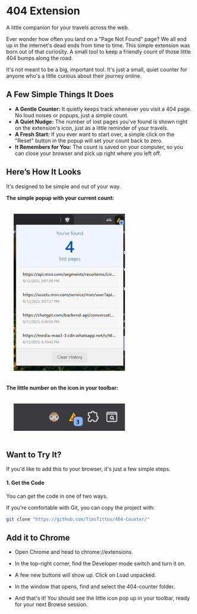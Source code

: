 # 404 Extension

A little companion for your travels across the web.

Ever wonder how often you land on a "Page Not Found" page? We all end up in the internet's dead ends from time to time. This simple extension was born out of that curiosity. A small tool to keep a friendly count of those little 404 bumps along the road.

It's not meant to be a big, important tool. It's just a small, quiet counter for anyone who's a little curious about their journey online.

## A Few Simple Things It Does

* **A Gentle Counter:** It quietly keeps track whenever you visit a 404 page. No loud noises or popups, just a simple count.
* **A Quiet Nudge:** The number of lost pages you've found is shown right on the extension's icon, just as a little reminder of your travels.
* **A Fresh Start:** If you ever want to start over, a simple click on the "Reset" button in the popup will set your count back to zero.
* **It Remembers for You:** The count is saved on your computer, so you can close your browser and pick up right where you left off.

## Here’s How It Looks

It's designed to be simple and out of your way.

**The simple popup with your current count:**
<div align="left" style="padding: 20px;">
  <img src="2.png" alt="Popup showing the count" width="300">
</div>

**The little number on the icon in your toolbar:**
<div align="left" style="padding: 20px;">
  <img src="1.png" alt="Popup showing the count" width="300">
</div>

## Want to Try It?

If you'd like to add this to your browser, it's just a few simple steps.

#### 1. Get the Code

You can get the code in one of two ways.

If you're comfortable with Git, you can copy the project with:
```bash
git clone "https://github.com/TimsTittus/404-Counter/"
```
## Add it to Chrome
* Open Chrome and head to chrome://extensions.

* In the top-right corner, find the Developer mode switch and turn it on.

* A few new buttons will show up. Click on Load unpacked.

* In the window that opens, find and select the 404-counter folder.

* And that's it! You should see the little icon pop up in your toolbar, ready for your next Browse session.
